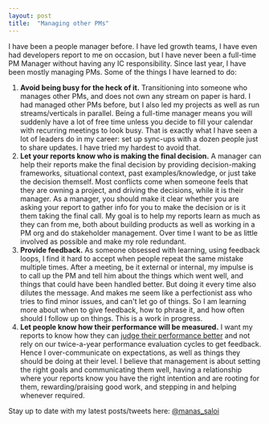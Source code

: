 ```yaml
---
layout: post
title:  "Managing other PMs"
---
```


I have been a people manager before. I have led growth teams, I have even had developers report to me on occasion, but I have never been a full-time PM Manager without having any IC responsibility. Since last year, I have been mostly managing PMs. Some of the things I have learned to do:

1. **Avoid being busy for the heck of it.** Transitioning into someone who manages other PMs, and does not own any stream on paper is hard. I had managed other PMs before, but I also led my projects as well as run streams/verticals in parallel. Being a full-time manager means you will suddenly have a lot of free time unless you decide to fill your calendar with recurring meetings to look busy. That is exactly what I have seen a lot of leaders do in my career: set up sync-ups with a dozen people just to share updates. I have tried my hardest to avoid that. 
2. **Let your reports know who is making the final decision.** A manager can help their reports make the final decision by providing decision-making frameworks, situational context, past examples/knowledge, or just take the decision themself. Most conflicts come when someone feels that they are owning a project, and driving the decisions, while it is their manager. As a manager, you should make it clear whether you are asking your report to gather info for you to make the decision or is it them taking the final call. My goal is to help my reports learn as much as they can from me, both about building products as well as working in a PM org and do stakeholder management. Over time I want to be as little involved as possible and make my role redundant.
3. **Provide feedback.** As someone obsessed with learning, using feedback loops, I find it hard to accept when people repeat the same mistake multiple times. After a meeting, be it external or internal, my impulse is to call up the PM and tell him about the things which went well, and things that could have been handled better. But doing it every time also dilutes the message. And makes me seem like a perfectionist ass who tries to find minor issues, and can't let go of things. So I am learning more about when to give feedback, how to phrase it, and how often should I follow up on things. This is a work in progress.
4. **Let people know how their performance will be measured.** I want my reports to know how they can [judge their performance better](https://manassaloi.com/2021/02/01/performance-reviews.html) and not rely on our twice-a-year performance evaluation cycles to get feedback. Hence I over-communicate on expectations, as well as things they should be doing at their level. I believe that management is about setting the right goals and communicating them well, having a relationship where your reports know you have the right intention and are rooting for them, rewarding/praising good work, and stepping in and helping whenever required.

Stay up to date with my latest posts/tweets here: [@manas_saloi](http://twitter.com/manas_saloi)
